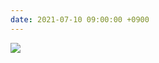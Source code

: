 ```yaml
---
date: 2021-07-10 09:00:00 +0900
---
```


![](https://cdn-ak.f.st-hatena.com/images/fotolife/h/hachipochi/20210712/20210712220112.png)
